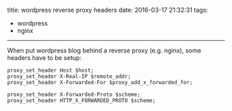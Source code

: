 title: wordpress reverse proxy headers
date: 2016-03-17 21:32:31
tags:
  - wordpress
  - nginx

---
When put wordpress blog behind a reverse proxy (e.g. nginx), some headers have to be setup:

```
proxy_set_header Host $host;
proxy_set_header X-Real-IP $remote_addr;
proxy_set_header X-Forwarded-For $proxy_add_x_forwarded_for;

proxy_set_header X-Forwarded-Proto $scheme;
proxy_set_header HTTP_X_FORWARDED_PROTO $scheme;

```
